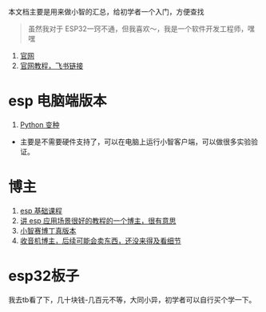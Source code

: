 本文档主要是用来做小智的汇总，给初学者一个入门，方便查找

> 虽然我对于 ESP32一窍不通，但我喜欢～，我是一个软件开发工程师，嘿嘿



1. [官网](https://xiaozhi.me/)
2. [官网教程，飞书链接](https://ccnphfhqs21z.feishu.cn/wiki/F5krwD16viZoF0kKkvDcrZNYnhb)



# esp 电脑端版本

1. [Python 变种](https://www.bilibili.com/video/BV1HmPjeSED2/?vd_source=2ca41774711e613e95653165a9abbfce#reply255921347937)

- 主要是不需要硬件支持了，可以在电脑上运行小智客户端，可以做很多实验验证。



# 博主

1. [esp 基础课程](https://www.bilibili.com/video/BV1eRg7exEcT?spm_id_from=333.788.videopod.episodes&vd_source=2ca41774711e613e95653165a9abbfce)
2. [讲 esp 应用场景很好的教程的一个博主，很有意思](https://space.bilibili.com/3493296718482287)
3. [小智赛博丁真版本](https://www.bilibili.com/video/BV1CDKWemEU6/?vd_source=2ca41774711e613e95653165a9abbfce)
4. [收音机博主，后续可能会卖东西，还没来得及看细节](https://space.bilibili.com/245515101)

# esp32板子

我去tb看了下，几十块钱-几百元不等，大同小异，初学者可以自行买个学一下。

